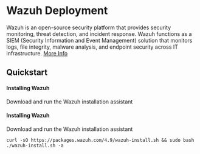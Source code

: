 # Wazuh Deployment

Wazuh is an open-source security platform that provides security monitoring, threat detection, and incident response. Wazuh functions as a SIEM (Security Information and Event Management) solution that monitors logs, file integrity, malware analysis, and endpoint security across IT infrastructure. [More Info](https://documentation.wazuh.com/current/getting-started/index.html)

## Quickstart
#### Installing Wazuh
Download and run the Wazuh installation assistant

#### Installing Wazuh
Download and run the Wazuh installation assistant
```
curl -sO https://packages.wazuh.com/4.9/wazuh-install.sh && sudo bash ./wazuh-install.sh -a
```

